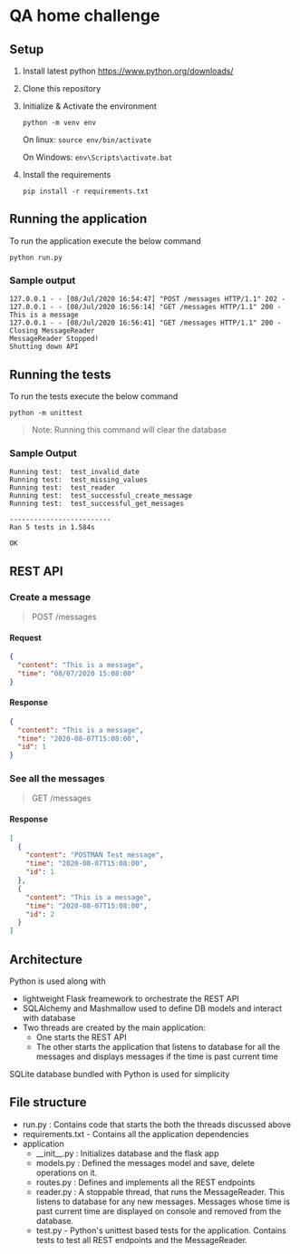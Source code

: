 # QA home challenge

## Setup

1. Install latest python https://www.python.org/downloads/
2. Clone this repository
3. Initialize & Activate the environment

   `python -m venv env`

   On linux:
   `source env/bin/activate`

   On Windows:
   `env\Scripts\activate.bat`

4. Install the requirements

   `pip install -r requirements.txt`

## Running the application

To run the application execute the below command

`python run.py`

### Sample output

```text
127.0.0.1 - - [08/Jul/2020 16:54:47] "POST /messages HTTP/1.1" 202 -
127.0.0.1 - - [08/Jul/2020 16:56:14] "GET /messages HTTP/1.1" 200 -
This is a message
127.0.0.1 - - [08/Jul/2020 16:56:41] "GET /messages HTTP/1.1" 200 -
Closing MessageReader
MessageReader Stopped!
Shutting down API
```

## Running the tests

To run the tests execute the below command

`python -m unittest`

> Note: Running this command will clear the database

### Sample Output

```text
Running test:  test_invalid_date
Running test:  test_missing_values
Running test:  test_reader
Running test:  test_successful_create_message
Running test:  test_successful_get_messages

-------------------------
Ran 5 tests in 1.584s

OK
```

## REST API

### Create a message

> POST /messages

#### Request

```json
{
  "content": "This is a message",
  "time": "08/07/2020 15:08:00"
}
```

#### Response

```json
{
  "content": "This is a message",
  "time": "2020-08-07T15:08:00",
  "id": 1
}
```

### See all the messages

> GET /messages

#### Response

```json
[
  {
    "content": "POSTMAN Test message",
    "time": "2020-08-07T15:08:00",
    "id": 1
  },
  {
    "content": "This is a message",
    "time": "2020-08-07T15:08:00",
    "id": 2
  }
]
```

## Architecture

Python is used along with

- lightweight Flask freamework to orchestrate the REST API
- SQLAlchemy and Mashmallow used to define DB models and interact with database
- Two threads are created by the main application:
  - One starts the REST API
  - The other starts the application that listens to database for all the messages and displays messages if the time is past current time

SQLite database bundled with Python is used for simplicity

## File structure

- run.py : Contains code that starts the both the threads discussed above
- requirements.txt - Contains all the application dependencies
- application
  - \_\_init\_\_.py : Initializes database and the flask app
  - models.py : Defined the messages model and save, delete operations on it.
  - routes.py : Defines and implements all the REST endpoints
  - reader.py : A stoppable thread, that runs the MessageReader. This listens to database for any new messages. Messages whose time is past current time are displayed on console and removed from the database.
  - test.py - Python's unittest based tests for the application. Contains tests to test all REST endpoints and the MessageReader.
